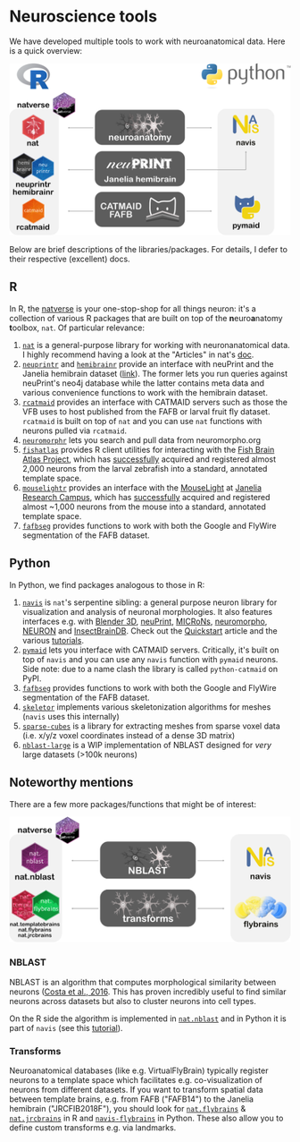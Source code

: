 # Neuroscience tools

We have developed multiple tools to work with neuroanatomical data. Here is a quick overview:

<p align="center">
<img src="https://github.com/flyconnectome/tools/raw/main/img/tools.png" width="600">
</p>

Below are brief descriptions of the libraries/packages. For details, I defer to their respective (excellent) docs.

## R
In R, the [natverse](http://natverse.org) is your one-stop-shop for all things neuron: it's a collection of various R packages that are built on top of
the **n**euro**a**natomy **t**oolbox, `nat`. Of particular relevance:

1. [`nat`](http://natverse.org/nat/) is a general-purpose library for working with neuronanatomical data.   
   I highly recommend having a look at the "Articles" in nat's [doc](http://natverse.org/nat/).
2. [`neuprintr`](http://natverse.org/neuprintr/reference/) and [`hemibrainr`](http://natverse.org/hemibrainr/) provide an interface with
   neuPrint and the Janelia hemibrain dataset ([link](https://neuprint.janelia.org)). The former lets you run queries
   against neuPrint's neo4j database while the latter contains meta data and various convenience functions to work with the hemibrain dataset.
3. [`rcatmaid`](http://natverse.org/rcatmaid/) provides an interface with CATMAID servers such as those the VFB uses to host published from the
   FAFB or larval fruit fly dataset. `rcatmaid` is built on top of `nat` and you can use `nat` functions with neurons pulled via `rcatmaid`.
4. [`neuromorphr`](https://natverse.github.io/neuromorphr/) lets you search and pull data from neuromorpho.org
5. [`fishatlas`](https://github.com/natverse/fishatlas) provides R client utilities for interacting with the [Fish Brain Atlas Project](https://www.neuro.mpg.de/baier/connectome), which has [successfully](https://www.cell.com/neuron/pdfExtended/S0896-6273(19)30391-5) acquired and registered almost 2,000 neurons from the larval zebrafish into a standard, annotated template space.
6. [`mouselightr`](https://github.com/natverse/mouselightr) provides an interface with the [MouseLight](http://mouselight.janelia.org/) at [Janelia Research Campus](https://www.janelia.org/), which has [successfully](https://www.cell.com/neuron/pdfExtended/S0896-6273(19)30391-5) acquired and registered almost ~1,000 neurons from the mouse into a standard, annotated template space.
7. [`fafbseg`](https://github.com/natverse/fafbseg) provides functions to work with both the Google and FlyWire segmentation of the FAFB dataset.

## Python
In Python, we find packages analogous to those in R:

1. [`navis`](https://navis.readthedocs.io/en/latest/) is `nat`'s serpentine sibling: a general purpose neuron library for visualization and analysis
   of neuronal morphologies. It also features interfaces e.g. with
   [Blender 3D](https://www.blender.org),
   [neuPrint](https://navis.readthedocs.io/en/latest/source/tutorials/neuprint.html),
   [MICRoNs](https://navis.readthedocs.io/en/latest/source/tutorials/microns_tut.html),
   [neuromorpho](http://neuromorpho.org),
   [NEURON](https://navis.readthedocs.io/en/latest/source/tutorials/neuron.html) and
   [InsectBrainDB](https://navis.readthedocs.io/en/latest/source/tutorials/insectbraindb.html). Check
   out the [Quickstart](https://navis.readthedocs.io/en/latest/source/tutorials/quickstart.html) article
   and the various [tutorials](https://navis.readthedocs.io/en/latest/source/gallery.html).
2. [`pymaid`](https://pymaid.readthedocs.io/en/latest/) lets you interface with CATMAID servers. Critically, it's built on top of `navis` and you can
    use any `navis` function with `pymaid` neurons. Side note: due to a name clash the library is called `python-catmaid` on PyPI.
3. [`fafbseg`](https://fafbseg-py.readthedocs.io/en/latest/) provides functions to work with both the Google and FlyWire segmentation of the FAFB dataset.
4. [`skeletor`](https://github.com/navis-org/skeletor) implements various skeletonization algorithms for meshes (`navis` uses this internally)
5. [`sparse-cubes`](https://github.com/navis-org/sparse-cubes) is a library for extracting meshes from sparse voxel data (i.e. x/y/z voxel coordinates instead of a dense 3D matrix)
6. [`nblast-large`](https://github.com/navis-org/navis-nblast-large) is a WIP implementation of NBLAST designed for _very_ large datasets (>100k neurons)

## Noteworthy mentions
There are a few more packages/functions that might be of interest:

<p align="center">
<img src="https://github.com/flyconnectome/tools/raw/main/img/tools2.png" width="600">
</p>

### NBLAST
NBLAST is an algorithm that computes morphological similarity between neurons ([Costa et al., 2016](https://doi-org.ezp.lib.cam.ac.uk/10.1016/j.neuron.2016.06.012). This has proven incredibly useful to find similar neurons across datasets but also to cluster neurons into cell types.

On the R side the algorithm is implemented in [`nat.nblast`](https://natverse.github.io/nat.nblast/) and in Python it is part of `navis` (see this [tutorial](https://navis.readthedocs.io/en/latest/source/tutorials/nblast.html)).

### Transforms
Neuroanatomical databases (like e.g. VirtualFlyBrain) typically register neurons to a template space which facilitates e.g. co-visualization of neurons from different
datasets. If you want to transform spatial data between template brains, e.g. from FAFB ("FAFB14") to the Janelia hemibrain ("JRCFIB2018F"), you should look for [`nat.flybrains`](https://natverse.github.io/nat.flybrains/) & [`nat.jrcbrains`](https://github.com/natverse/nat.jrcbrains) in R and [`navis-flybrains`](https://github.com/schlegelp/navis-flybrains) in Python. These also allow you to define custom transforms e.g. via landmarks.
